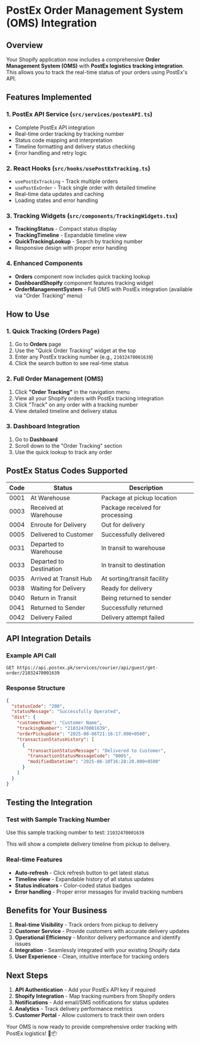 # PostEx Order Management System (OMS) Integration

## Overview

Your Shopify application now includes a comprehensive **Order Management System (OMS)** with **PostEx logistics tracking integration**. This allows you to track the real-time status of your orders using PostEx's API.

## Features Implemented

### 1. **PostEx API Service** (`src/services/postexAPI.ts`)

- Complete PostEx API integration
- Real-time order tracking by tracking number
- Status code mapping and interpretation
- Timeline formatting and delivery status checking
- Error handling and retry logic

### 2. **React Hooks** (`src/hooks/usePostExTracking.ts`)

- `usePostExTracking` - Track multiple orders
- `usePostExOrder` - Track single order with detailed timeline
- Real-time data updates and caching
- Loading states and error handling

### 3. **Tracking Widgets** (`src/components/TrackingWidgets.tsx`)

- **TrackingStatus** - Compact status display
- **TrackingTimeline** - Expandable timeline view
- **QuickTrackingLookup** - Search by tracking number
- Responsive design with proper error handling

### 4. **Enhanced Components**

- **Orders** component now includes quick tracking lookup
- **DashboardShopify** component features tracking widget
- **OrderManagementSystem** - Full OMS with PostEx integration (available via "Order Tracking" menu)

## How to Use

### 1. **Quick Tracking (Orders Page)**

1. Go to **Orders** page
2. Use the "Quick Order Tracking" widget at the top
3. Enter any PostEx tracking number (e.g., `21032470001639`)
4. Click the search button to see real-time status

### 2. **Full Order Management (OMS)**

1. Click **"Order Tracking"** in the navigation menu
2. View all your Shopify orders with PostEx tracking integration
3. Click "Track" on any order with a tracking number
4. View detailed timeline and delivery status

### 3. **Dashboard Integration**

1. Go to **Dashboard**
2. Scroll down to the "Order Tracking" section
3. Use the quick lookup to track any order

## PostEx Status Codes Supported

| Code | Status                  | Description                     |
| ---- | ----------------------- | ------------------------------- |
| 0001 | At Warehouse            | Package at pickup location      |
| 0003 | Received at Warehouse   | Package received for processing |
| 0004 | Enroute for Delivery    | Out for delivery                |
| 0005 | Delivered to Customer   | Successfully delivered          |
| 0031 | Departed to Warehouse   | In transit to warehouse         |
| 0033 | Departed to Destination | In transit to destination       |
| 0035 | Arrived at Transit Hub  | At sorting/transit facility     |
| 0038 | Waiting for Delivery    | Ready for delivery              |
| 0040 | Return in Transit       | Being returned to sender        |
| 0041 | Returned to Sender      | Successfully returned           |
| 0042 | Delivery Failed         | Delivery attempt failed         |

## API Integration Details

### Example API Call

```
GET https://api.postex.pk/services/courier/api/guest/get-order/21032470001639
```

### Response Structure

```json
{
  "statusCode": "200",
  "statusMessage": "Successfully Operated",
  "dist": {
    "customerName": "Customer Name",
    "trackingNumber": "21032470001639",
    "orderPickupDate": "2025-08-06T21:16:17.000+0500",
    "transactionStatusHistory": [
      {
        "transactionStatusMessage": "Delivered to Customer",
        "transactionStatusMessageCode": "0005",
        "modifiedDatetime": "2025-08-10T16:28:20.000+0500"
      }
    ]
  }
}
```

## Testing the Integration

### Test with Sample Tracking Number

Use this sample tracking number to test: `21032470001639`

This will show a complete delivery timeline from pickup to delivery.

### Real-time Features

- **Auto-refresh** - Click refresh button to get latest status
- **Timeline view** - Expandable history of all status updates
- **Status indicators** - Color-coded status badges
- **Error handling** - Proper error messages for invalid tracking numbers

## Benefits for Your Business

1. **Real-time Visibility** - Track orders from pickup to delivery
2. **Customer Service** - Provide customers with accurate delivery updates
3. **Operational Efficiency** - Monitor delivery performance and identify issues
4. **Integration** - Seamlessly integrated with your existing Shopify data
5. **User Experience** - Clean, intuitive interface for tracking orders

## Next Steps

1. **API Authentication** - Add your PostEx API key if required
2. **Shopify Integration** - Map tracking numbers from Shopify orders
3. **Notifications** - Add email/SMS notifications for status updates
4. **Analytics** - Track delivery performance metrics
5. **Customer Portal** - Allow customers to track their own orders

Your OMS is now ready to provide comprehensive order tracking with PostEx logistics! 🚚📦

